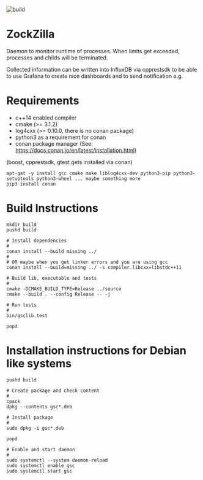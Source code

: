 ![build](https://github.com/karlheinzkurt/zock-zilla/workflows/build/badge.svg)

# ZockZilla
Daemon to monitor runtime of processes. When limits get exceeded, 
processes and childs will be terminated. 

Collected information can be written into InfluxDB via cpprestsdk to be
able to use Grafana to create nice dashboards and to send notification e.g.

# Requirements
* c++14 enabled compiler
* cmake (>= 3.1.2)
* log4cxx (>= 0.10.0, there is no conan package)
* python3 as a requirement for conan
* conan package manager (See: https://docs.conan.io/en/latest/installation.html)

(boost, cpprestsdk, gtest gets installed via conan)

```
apt-get -y install gcc cmake make liblog4cxx-dev python3-pip python3-setuptools python3-wheel ... maybe something more
pip3 install conan
```

# Build Instructions
```
mkdir build
pushd build

# Install dependencies
#
conan install --build missing ../
#
# OR maybe when you get linker errors and you are using gcc
conan install --build=missing ../ -s compiler.libcxx=libstdc++11

# Build lib, executable and tests
#
cmake -DCMAKE_BUILD_TYPE=Release ../source
cmake --build . --config Release -- -j

# Run tests
#
bin/gsclib.test

popd
```

# Installation instructions for Debian like systems
```
pushd build

# Create package and check content
#
cpack
dpkg --contents gsc*.deb

# Install package
#
sudo dpkg -i gsc*.deb

popd

# Enable and start daemon
#
sudo systemctl --system daemon-reload
sudo systemctl enable gsc
sudo systemctl start gsc
```
